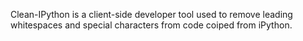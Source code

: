 Clean-IPython is a client-side developer tool used to remove leading whitespaces and special characters from code coiped from iPython. 